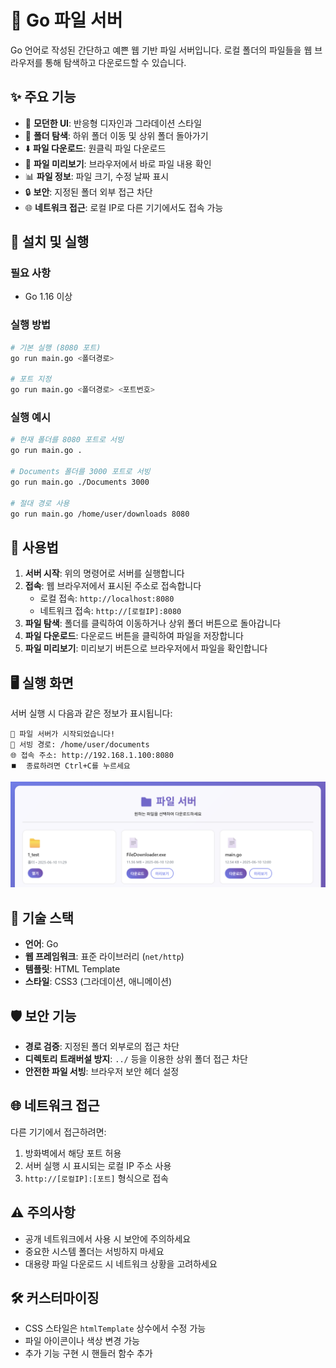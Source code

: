 # 📁 Go 파일 서버

Go 언어로 작성된 간단하고 예쁜 웹 기반 파일 서버입니다. 로컬 폴더의 파일들을 웹 브라우저를 통해 탐색하고 다운로드할 수 있습니다.

## ✨ 주요 기능

- 🎨 **모던한 UI**: 반응형 디자인과 그라데이션 스타일
- 📂 **폴더 탐색**: 하위 폴더 이동 및 상위 폴더 돌아가기
- ⬇️ **파일 다운로드**: 원클릭 파일 다운로드
- 👀 **파일 미리보기**: 브라우저에서 바로 파일 내용 확인
- 📊 **파일 정보**: 파일 크기, 수정 날짜 표시
- 🔒 **보안**: 지정된 폴더 외부 접근 차단
- 🌐 **네트워크 접근**: 로컬 IP로 다른 기기에서도 접속 가능

## 🚀 설치 및 실행

### 필요 사항
- Go 1.16 이상

### 실행 방법

```bash
# 기본 실행 (8080 포트)
go run main.go <폴더경로>

# 포트 지정
go run main.go <폴더경로> <포트번호>
```

### 실행 예시

```bash
# 현재 폴더를 8080 포트로 서빙
go run main.go .

# Documents 폴더를 3000 포트로 서빙
go run main.go ./Documents 3000

# 절대 경로 사용
go run main.go /home/user/downloads 8080
```

## 📖 사용법

1. **서버 시작**: 위의 명령어로 서버를 실행합니다
2. **접속**: 웹 브라우저에서 표시된 주소로 접속합니다
   - 로컬 접속: `http://localhost:8080`
   - 네트워크 접속: `http://[로컬IP]:8080`
3. **파일 탐색**: 폴더를 클릭하여 이동하거나 상위 폴더 버튼으로 돌아갑니다
4. **파일 다운로드**: 다운로드 버튼을 클릭하여 파일을 저장합니다
5. **파일 미리보기**: 미리보기 버튼으로 브라우저에서 파일을 확인합니다

## 🖥️ 실행 화면

서버 실행 시 다음과 같은 정보가 표시됩니다:

```
🚀 파일 서버가 시작되었습니다!
📁 서빙 경로: /home/user/documents
🌐 접속 주소: http://192.168.1.100:8080
⏹️  종료하려면 Ctrl+C를 누르세요
```

![alt text](image.png)

## 🔧 기술 스택

- **언어**: Go
- **웹 프레임워크**: 표준 라이브러리 (`net/http`)
- **템플릿**: HTML Template
- **스타일**: CSS3 (그라데이션, 애니메이션)

## 🛡️ 보안 기능

- **경로 검증**: 지정된 폴더 외부로의 접근 차단
- **디렉토리 트래버설 방지**: `../` 등을 이용한 상위 폴더 접근 차단
- **안전한 파일 서빙**: 브라우저 보안 헤더 설정

## 🌐 네트워크 접근

다른 기기에서 접근하려면:

1. 방화벽에서 해당 포트 허용
2. 서버 실행 시 표시되는 로컬 IP 주소 사용
3. `http://[로컬IP]:[포트]` 형식으로 접속

## ⚠️ 주의사항

- 공개 네트워크에서 사용 시 보안에 주의하세요
- 중요한 시스템 폴더는 서빙하지 마세요
- 대용량 파일 다운로드 시 네트워크 상황을 고려하세요

## 🛠️ 커스터마이징

- CSS 스타일은 `htmlTemplate` 상수에서 수정 가능
- 파일 아이콘이나 색상 변경 가능
- 추가 기능 구현 시 핸들러 함수 추가
